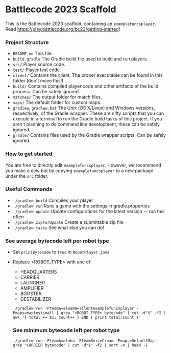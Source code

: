 # Battlecode 2023 Scaffold

This is the Battlecode 2023 scaffold, containing an `examplefuncsplayer`. Read https://play.battlecode.org/bc23/getting-started!

### Project Structure

- `README.md`
    This file.
- `build.gradle`
    The Gradle build file used to build and run players.
- `src/`
    Player source code.
- `test/`
    Player test code.
- `client/`
    Contains the client. The proper executable can be found in this folder (don't move this!)
- `build/`
    Contains compiled player code and other artifacts of the build process. Can be safely ignored.
- `matches/`
    The output folder for match files.
- `maps/`
    The default folder for custom maps.
- `gradlew`, `gradlew.bat`
    The Unix (OS X/Linux) and Windows versions, respectively, of the Gradle wrapper. These are nifty scripts that you can execute in a terminal to run the Gradle build tasks of this project. If you aren't planning to do command line development, these can be safely ignored.
- `gradle/`
    Contains files used by the Gradle wrapper scripts. Can be safely ignored.

### How to get started

You are free to directly edit `examplefuncsplayer`.
However, we recommend you make a new bot by copying `examplefuncsplayer` to a new package under the `src` folder.

### Useful Commands

- `./gradlew build`
    Compiles your player
- `./gradlew run`
    Runs a game with the settings in gradle.properties
- `./gradlew update`
    Update configurations for the latest version -- run this often
- `./gradlew zipForUpdate`
    Create a submittable zip file
- `./gradlew tasks`
    See what else you can do!

### See average bytecode left per robot type
- Set `printBytecode` to `true` in `RobotPlayer.java`
- Replace <ROBOT_TYPE> with one of:
  - HEADQUARTERS
  - CARRIER
  - LAUNCHER
  - AMPLIFIER
  - BOOSTER
  - DESTABILIZER

  ```./gradlew run -PteamA=aleamB=silentexamplefuncsplayer -Pmaps=maptestsmall | grep "<ROBOT_TYPE> bytecode" | cut -d"$" -f2 | awk '{ total += $1; count++ } END { print total/count }'```

  ### See minimum bytecode left per robot type
  ```./gradlew run -PteamA=aloha -PteamB=iceCream -Pmaps=DefaultMap | grep "CARRIER bytecode" | cut -d"$" -f2 | sort -n | head -1```
